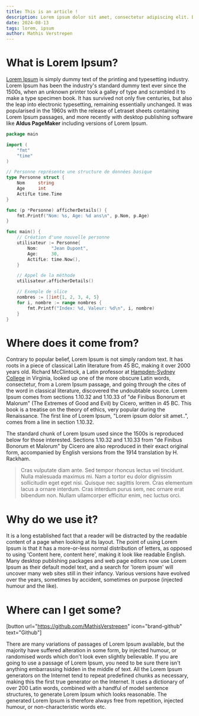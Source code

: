 ```yaml
---
title: This is an article !
description: Lorem ipsum dolor sit amet, consectetur adipiscing elit. Donec nec odio vitae nunc.
date: 2024-08-13
tags: lorem, ipsum
author: Mathis Verstrepen
---
```


# What is Lorem Ipsum? 

[Lorem Ipsum](https://www.lipsum.com/) is simply dummy text of the printing and  typesetting industry. Lorem Ipsum has been the industry's standard dummy text ever since the 1500s, when an unknown printer took a galley of  type and scrambled it to make a type specimen book. It has survived not  only five centuries, but also the leap into electronic typesetting,  remaining essentially unchanged. It was popularised in the 1960s with  the release of Letraset sheets containing Lorem Ipsum passages, and more recently with desktop publishing software like **Aldus PageMaker**  including versions of Lorem Ipsum.

```go
package main

import (
    "fmt"
    "time"
)

// Personne représente une structure de données basique
type Personne struct {
    Nom     string
    Age     int
    ActifLe time.Time
}

func (p *Personne) afficherDetails() {
    fmt.Printf("Nom: %s, Age: %d ans\n", p.Nom, p.Age)
}

func main() {
    // Création d'une nouvelle personne
    utilisateur := Personne{
        Nom:     "Jean Dupont",
        Age:     30,
        ActifLe: time.Now(),
    }

    // Appel de la méthode
    utilisateur.afficherDetails()

    // Exemple de slice
    nombres := []int{1, 2, 3, 4, 5}
    for i, nombre := range nombres {
        fmt.Printf("Index: %d, Valeur: %d\n", i, nombre)
    }
}
```

# Where does it come from?

Contrary to popular belief, Lorem Ipsum is not simply random text. It has roots in a piece of classical Latin literature from 45 BC, making  it over 2000 years old. Richard McClintock, a Latin professor at  [Hampden-Sydney College](https://en.wikipedia.org/wiki/Hampden%E2%80%93Sydney_College) in Virginia, looked up one of the more obscure  Latin words, consectetur, from a Lorem Ipsum passage, and going through  the cites of the word in classical literature, discovered the  undoubtable source. Lorem Ipsum comes from sections 1.10.32 and 1.10.33  of "de Finibus Bonorum et Malorum" (The Extremes of Good and Evil) by  Cicero, written in 45 BC. This book is a treatise on the theory of  ethics, very popular during the Renaissance. The first line of Lorem  Ipsum, "Lorem ipsum dolor sit amet..", comes from a line in section  1.10.32.

The standard chunk of Lorem Ipsum used since the 1500s is reproduced below for those interested. Sections 1.10.32 and 1.10.33  from "de Finibus Bonorum et Malorum" by Cicero are also reproduced in  their exact original form, accompanied by English versions from the 1914 translation by H. Rackham.

> Cras vulputate diam ante. Sed tempor rhoncus lectus vel tincidunt. Nulla malesuada maximus mi. Nam a tortor eu dolor dignissim sollicitudin eget eget nisi. Quisque nec sagittis lorem. Cras elementum lacus a ornare  interdum. Cras interdum purus sem, nec ornare erat bibendum non. Nullam  ullamcorper efficitur enim, nec luctus orci.

# Why do we use it?

It is a long established fact that a reader will be distracted by the  readable content of a page when looking at its layout. The point of  using Lorem Ipsum is that it has a more-or-less normal distribution of  letters, as opposed to using 'Content here, content here', making it  look like readable English. Many desktop publishing packages and web  page editors now use Lorem Ipsum as their default model text, and a  search for 'lorem ipsum' will uncover many web sites still in their  infancy. Various versions have evolved over the years, sometimes by  accident, sometimes on purpose (injected humour and the like).

# Where can I get some?

[button url="https://github.com/MathisVerstrepen" icon="brand-github" text="Github"]

There are many variations of passages of Lorem Ipsum available, but  the majority have suffered alteration in some form, by injected humour,  or randomised words which don't look even slightly believable. If you  are going to use a passage of Lorem Ipsum, you need to be sure there  isn't anything embarrassing hidden in the middle of text. All the Lorem  Ipsum generators on the Internet tend to repeat predefined chunks as  necessary, making this the first true generator on the Internet. It uses a dictionary of over 200 Latin words, combined with a handful of model  sentence structures, to generate Lorem Ipsum which looks reasonable. The generated Lorem Ipsum is therefore always free from repetition,  injected humour, or non-characteristic words etc.
